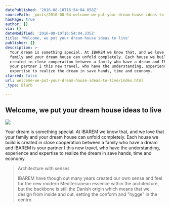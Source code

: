 ```yaml
---
datePublished: '2016-08-10T16:54:04.858Z'
sourcePath: _posts/2016-08-04-welcome-we-put-your-dream-house-ideas-to-live.md
hasPage: true
author: []
via: {}
dateModified: '2016-08-10T16:54:04.335Z'
title: 'Welcome, we put your dream house ideas to live'
publisher: {}
description: >-
  Your dream is something special. At IBAREM we know that, and we love that your
  family and your dream house can unfold completely. Each house we build is
  created in close cooperation between a family who have a dream and IBAREM is
  your partner I this new travel, who have the understanding, experience and
  expertise to realize the dream in save hands, time and economy.
starred: false
url: welcome-we-put-your-dream-house-ideas-to-live/index.html
_type: Blurb

---
```

## Welcome, we put your dream house ideas to live
![](https://the-grid-user-content.s3-us-west-2.amazonaws.com/1d58a62f-3c70-40f5-8abe-cbcf85a0f892.png)

Your dream is something special. At IBAREM we know that, and we love that your family and your dream house can unfold completely. Each house we build is created in close cooperation between a family who have a dream and IBAREM is your partner I this new travel, who have the understanding, experience and expertise to realize the dream in save hands, time and economy.

> Architecture with senses
> 
> IBAREM have though out many years created our own sense and feel for the new modern Mediterranean essence within the architecture, but the backbone is still the Danish origin which means that we design from inside and out, setting the conform and "hygge" in the centre.

>
